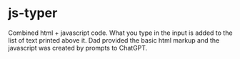 # js-typer
Combined html + javascript code. What you type in the input is added to the list of text printed above it.
Dad provided the basic html markup and the javascript was created by prompts to ChatGPT.


